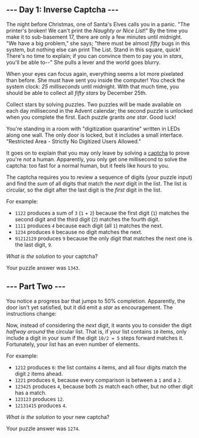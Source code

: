 
## --- Day 1: Inverse Captcha ---

The night before Christmas, one of Santa's Elves calls you in a panic. "The printer's broken! We can't print the  _Naughty or Nice List_!" By the time you make it to  sub-basement 17, there are only a few minutes until midnight. "We have a big problem," she says; "there must be almost  _fifty_  bugs in this system, but nothing else can print The List. Stand in this square, quick! There's no time to explain; if you can convince them to pay you in  _stars_, you'll be able to--" She pulls a lever and the world goes blurry.

When your eyes can focus again, everything seems a lot more pixelated than before. She must have sent you inside the computer! You check the system clock:  _25 milliseconds_  until midnight. With that much time, you should be able to collect all  _fifty stars_  by December 25th.

Collect stars by solving puzzles. Two puzzles will be made available on each  day  millisecond in the Advent calendar; the second puzzle is unlocked when you complete the first. Each puzzle grants  _one star_. Good luck!

You're standing in a room with "digitization quarantine" written in LEDs along one wall. The only door is locked, but it includes a small interface. "Restricted Area - Strictly No Digitized Users Allowed."

It goes on to explain that you may only leave by solving a  [captcha](https://en.wikipedia.org/wiki/CAPTCHA)  to prove you're  _not_  a human. Apparently, you only get one millisecond to solve the captcha: too fast for a normal human, but it feels like hours to you.

The captcha requires you to review a sequence of digits (your puzzle input) and find the  _sum_  of all digits that match the  _next_  digit in the list. The list is circular, so the digit after the last digit is the  _first_  digit in the list.

For example:

-   `1122`  produces a sum of  `3`  (`1`  +  `2`) because the first digit (`1`) matches the second digit and the third digit (`2`) matches the fourth digit.
-   `1111`  produces  `4`  because each digit (all  `1`) matches the next.
-   `1234`  produces  `0`  because no digit matches the next.
-   `91212129`  produces  `9`  because the only digit that matches the next one is the last digit,  `9`.

_What is the solution_  to your captcha?

Your puzzle answer was  `1343`.

## --- Part Two ---

You notice a progress bar that jumps to 50% completion. Apparently, the door isn't yet satisfied, but it did emit a  _star_  as encouragement. The instructions change:

Now, instead of considering the  _next_  digit, it wants you to consider the digit  _halfway around_  the circular list. That is, if your list contains  `10`  items, only include a digit in your sum if the digit  `10/2 = 5`  steps forward matches it. Fortunately, your list has an even number of elements.

For example:

-   `1212`  produces  `6`: the list contains  `4`  items, and all four digits match the digit  `2`  items ahead.
-   `1221`  produces  `0`, because every comparison is between a  `1`  and a  `2`.
-   `123425`  produces  `4`, because both  `2`s match each other, but no other digit has a match.
-   `123123`  produces  `12`.
-   `12131415`  produces  `4`.

_What is the solution_  to your new captcha?

Your puzzle answer was  `1274`.
